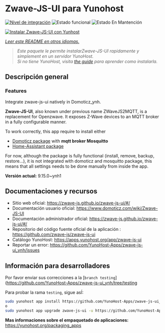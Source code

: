 <!--
Este archivo README esta generado automaticamente<https://github.com/YunoHost/apps/tree/master/tools/readme_generator>
No se debe editar a mano.
-->

# Zwave-JS-UI para Yunohost

[![Nivel de integración](https://dash.yunohost.org/integration/zwave-js-ui.svg)](https://ci-apps.yunohost.org/ci/apps/zwave-js-ui/) ![Estado funcional](https://ci-apps.yunohost.org/ci/badges/zwave-js-ui.status.svg) ![Estado En Mantención](https://ci-apps.yunohost.org/ci/badges/zwave-js-ui.maintain.svg)

[![Instalar Zwave-JS-UI con Yunhost](https://install-app.yunohost.org/install-with-yunohost.svg)](https://install-app.yunohost.org/?app=zwave-js-ui)

*[Leer este README en otros idiomas.](./ALL_README.md)*

> *Este paquete le permite instalarZwave-JS-UI rapidamente y simplement en un servidor YunoHost.*  
> *Si no tiene YunoHost, visita [the guide](https://yunohost.org/install) para aprender como instalarla.*

## Descripción general


### Features

Integrate zwave-js-ui natively in Domoticz_ynh.

**Zwave-JS-UI**, also known under previous name ZWaveJS2MQTT, is a replacement for Openzwave. It exposes Z-Wave devices to an MQTT broker in a fully configurable manner.

To work correctly, this app require to install either
- [Domoticz package](https://github.com/YunoHost-Apps/domoticz_ynh) with **mqtt broker Mosquitto**
- [Home-Assistant package](https://github.com/YunoHost-Apps/homeassistant_ynh)


For now, although the package is fully functional (install, remove, backup, restore...), it is not integrated with domoticz and mosquitto package, this means that all settings needs to be done manually from inside the app.



**Versión actual:** 9.15.0~ynh1
## Documentaciones y recursos

- Sitio web oficial: <https://zwave-js.github.io/zwave-js-ui/#/>
- Documentación usuario oficial: <https://www.domoticz.com/wiki/Zwave-JS-UI>
- Documentación administrador oficial: <https://zwave-js.github.io/zwave-js-ui/#/>
- Repositorio del código fuente oficial de la aplicación : <https://github.com/zwave-js/zwave-js-ui>
- Catálogo YunoHost: <https://apps.yunohost.org/app/zwave-js-ui>
- Reportar un error: <https://github.com/YunoHost-Apps/zwave-js-ui_ynh/issues>

## Información para desarrolladores

Por favor enviar sus correcciones a la [`branch testing`](https://github.com/YunoHost-Apps/zwave-js-ui_ynh/tree/testing

Para probar la rama `testing`, sigue asÍ:

```bash
sudo yunohost app install https://github.com/YunoHost-Apps/zwave-js-ui_ynh/tree/testing --debug
o
sudo yunohost app upgrade zwave-js-ui -u https://github.com/YunoHost-Apps/zwave-js-ui_ynh/tree/testing --debug
```

**Mas informaciones sobre el empaquetado de aplicaciones:** <https://yunohost.org/packaging_apps>
